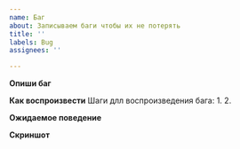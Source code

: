 ```yaml
---
name: Баг
about: Записываем баги чтобы их не потерять
title: ''
labels: Bug
assignees: ''

---
```


**Опиши баг**

**Как воспроизвести**
Шаги длл воспроизведения бага:
1. 
2.

**Ожидаемое поведение**

**Скриншот**
